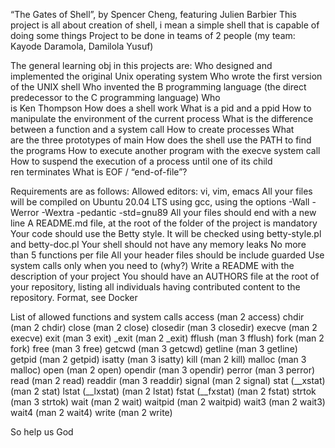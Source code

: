 “The Gates of Shell”, by Spencer Cheng, featuring Julien Barbier
This project is all about creation of shell, i mean a simple shell that is capable of doing some things
Project to be done in teams of 2 people (my team: Kayode Daramola, Damilola Yusuf)

The general learning obj in this projects are:
Who designed and implemented the original Unix operating system Who wrote the first version of the UNIX shell Who invented the B programming language (the direct predecessor to the C programming language) Who \
is Ken Thompson How does a shell work What is a pid and a ppid How to manipulate the environment of the current process What is the difference between a function and a system call How to create processes What \
are the three prototypes of main How does the shell use the PATH to find the programs How to execute another program with the execve system call How to suspend the execution of a process until one of its child\
ren terminates What is EOF / “end-of-file”?

Requirements are as follows:
Allowed editors: vi, vim, emacs
All your files will be compiled on Ubuntu 20.04 LTS using gcc, using the options -Wall -Werror -Wextra -pedantic -std=gnu89
All your files should end with a new line
A README.md file, at the root of the folder of the project is mandatory
Your code should use the Betty style. It will be checked using betty-style.pl and betty-doc.pl
Your shell should not have any memory leaks
No more than 5 functions per file
All your header files should be include guarded
Use system calls only when you need to (why?)
Write a README with the description of your project
You should have an AUTHORS file at the root of your repository, listing all individuals having contributed content to the repository. Format, see Docker

List of allowed functions and system calls
access (man 2 access)
chdir (man 2 chdir)
close (man 2 close)
closedir (man 3 closedir)
execve (man 2 execve)
exit (man 3 exit)
_exit (man 2 _exit)
fflush (man 3 fflush)
fork (man 2 fork)
free (man 3 free)
getcwd (man 3 getcwd)
getline (man 3 getline)
getpid (man 2 getpid)
isatty (man 3 isatty)
kill (man 2 kill)
malloc (man 3 malloc)
open (man 2 open)
opendir (man 3 opendir)
perror (man 3 perror)
read (man 2 read)
readdir (man 3 readdir)
signal (man 2 signal)
stat (__xstat) (man 2 stat)
lstat (__lxstat) (man 2 lstat)
fstat (__fxstat) (man 2 fstat)
strtok (man 3 strtok)
wait (man 2 wait)
waitpid (man 2 waitpid)
wait3 (man 2 wait3)
wait4 (man 2 wait4)
write (man 2 write)

So help us God